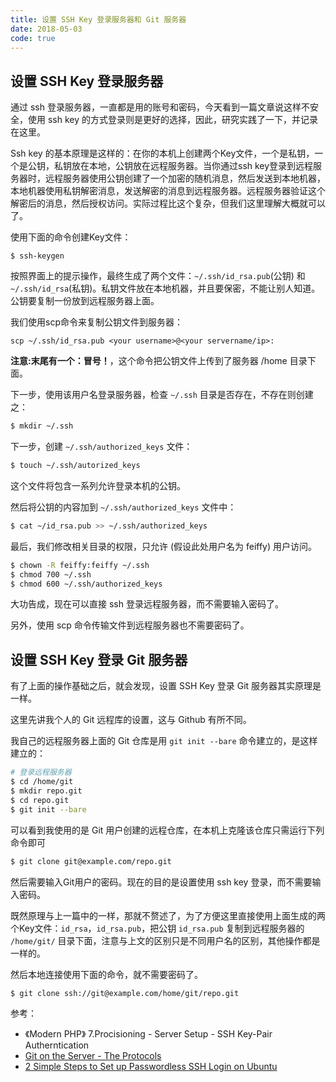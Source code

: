 ```yaml
---
title: 设置 SSH Key 登录服务器和 Git 服务器
date: 2018-05-03
code: true
---
```


## 设置 SSH Key 登录服务器

通过 ssh 登录服务器，一直都是用的账号和密码，今天看到一篇文章说这样不安全，使用 ssh key 的方式登录则是更好的选择，因此，研究实践了一下，并记录在这里。

Ssh key 的基本原理是这样的：在你的本机上创建两个Key文件，一个是私钥，一个是公钥，私钥放在本地，公钥放在远程服务器。当你通过ssh key登录到远程服务器时，远程服务器使用公钥创建了一个加密的随机消息，然后发送到本地机器，本地机器使用私钥解密消息，发送解密的消息到远程服务器。远程服务器验证这个解密后的消息，然后授权访问。实际过程比这个复杂，但我们这里理解大概就可以了。

使用下面的命令创建Key文件：
``` shell
$ ssh-keygen
```
按照界面上的提示操作，最终生成了两个文件：`~/.ssh/id_rsa.pub`(公钥) 和 `~/.ssh/id_rsa`(私钥)。私钥文件放在本地机器，并且要保密，不能让别人知道。公钥要复制一份放到远程服务器上面。

我们使用scp命令来复制公钥文件到服务器：

``` shell
scp ~/.ssh/id_rsa.pub <your username>@<your servername/ip>:
```

**注意:末尾有一个：冒号！**，这个命令把公钥文件上传到了服务器 <your username>/home 目录下面。

下一步，使用该用户名登录服务器，检查 <code>~/.ssh</code> 目录是否存在，不存在则创建之：

``` bash
$ mkdir ~/.ssh
```
 
下一步，创建 `~/.ssh/authorized_keys` 文件：

``` bash
$ touch ~/.ssh/autorized_keys
```

这个文件将包含一系列允许登录本机的公钥。

然后将公钥的内容加到 `~/.ssh/authorized_keys` 文件中：

``` bash
$ cat ~/id_rsa.pub >> ~/.ssh/authorized_keys
```

最后，我们修改相关目录的权限，只允许 <your username>(假设此处用户名为 feiffy) 用户访问。

``` bash
$ chown -R feiffy:feiffy ~/.ssh
$ chmod 700 ~/.ssh
$ chmod 600 ~/.ssh/authorized_keys
```

大功告成，现在可以直接 ssh 登录远程服务器，而不需要输入密码了。

另外，使用 scp 命令传输文件到远程服务器也不需要密码了。

## 设置 SSH Key 登录 Git 服务器

有了上面的操作基础之后，就会发现，设置 SSH Key 登录 Git 服务器其实原理是一样。

这里先讲我个人的 Git 远程库的设置，这与 Github 有所不同。

我自己的远程服务器上面的 Git 仓库是用 `git init --bare` 命令建立的，是这样建立的：

``` bash
# 登录远程服务器
$ cd /home/git
$ mkdir repo.git
$ cd repo.git
$ git init --bare
```

可以看到我使用的是 Git 用户创建的远程仓库，在本机上克隆该仓库只需运行下列命令即可

``` bash
$ git clone git@example.com/repo.git
```

然后需要输入Git用户的密码。现在的目的是设置使用 ssh key 登录，而不需要输入密码。

既然原理与上一篇中的一样，那就不赘述了，为了方便这里直接使用上面生成的两个Key文件：`id_rsa`，`id_rsa.pub`，把公钥 `id_rsa.pub` 复制到远程服务器的 `/home/git/` 目录下面，注意与上文的区别只是不同用户名的区别，其他操作都是一样的。

然后本地连接使用下面的命令，就不需要密码了。

``` bash
$ git clone ssh://git@example.com/home/git/repo.git
```

参考：

- 《Modern PHP》 7.Procisioning - Server Setup - SSH Key-Pair Autherntication
- [Git on the Server - The Protocols](https://git-scm.com/book/en/v2/Git-on-the-Server-The-Protocols) 
- [ 2 Simple Steps to Set up Passwordless SSH Login on Ubuntu](https://www.linuxbabe.com/linux-server/setup-passwordless-ssh-login)